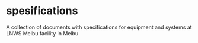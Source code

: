 # spesifications
A collection of documents with specifications for equipment and systems at LNWS Melbu facility in Melbu 
